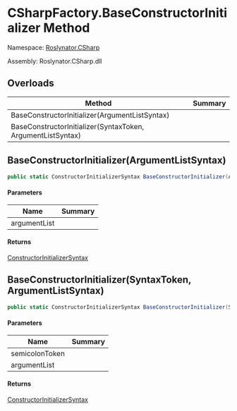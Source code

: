 # CSharpFactory\.BaseConstructorInitializer Method

Namespace: [Roslynator.CSharp](../../README.md)

Assembly: Roslynator\.CSharp\.dll

## Overloads

| Method | Summary |
| ------ | ------- |
| BaseConstructorInitializer\(ArgumentListSyntax\) | |
| BaseConstructorInitializer\(SyntaxToken, ArgumentListSyntax\) | |

## BaseConstructorInitializer\(ArgumentListSyntax\)

```csharp
public static ConstructorInitializerSyntax BaseConstructorInitializer(ArgumentListSyntax argumentList = null)
```

#### Parameters

| Name | Summary |
| ---- | ------- |
| argumentList | |

#### Returns

[ConstructorInitializerSyntax](https://docs.microsoft.com/en-us/dotnet/api/microsoft.codeanalysis.csharp.syntax.constructorinitializersyntax)


## BaseConstructorInitializer\(SyntaxToken, ArgumentListSyntax\)

```csharp
public static ConstructorInitializerSyntax BaseConstructorInitializer(SyntaxToken semicolonToken, ArgumentListSyntax argumentList)
```

#### Parameters

| Name | Summary |
| ---- | ------- |
| semicolonToken | |
| argumentList | |

#### Returns

[ConstructorInitializerSyntax](https://docs.microsoft.com/en-us/dotnet/api/microsoft.codeanalysis.csharp.syntax.constructorinitializersyntax)


